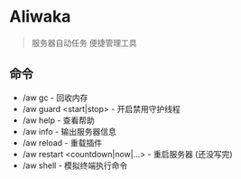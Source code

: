 # Aliwaka

> 服务器自动任务 便捷管理工具

## 命令

- /aw gc - 回收内存
- /aw guard <start|stop> - 开启禁用守护线程
- /aw help - 查看帮助
- /aw info - 输出服务器信息
- /aw reload - 重载插件
- /aw restart <countdown|now|...> - 重启服务器 (还没写完)
- /aw shell <command> - 模拟终端执行命令